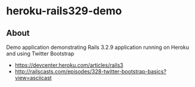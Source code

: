 # heroku-rails329-demo

## About

Demo application demonstrating Rails 3.2.9 application running on Heroku and using Twitter Bootstrap

- <https://devcenter.heroku.com/articles/rails3>
- <http://railscasts.com/episodes/328-twitter-bootstrap-basics?view=asciicast>

